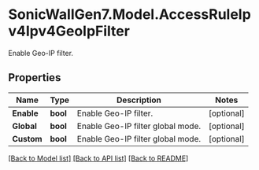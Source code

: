 # SonicWallGen7.Model.AccessRuleIpv4Ipv4GeoIpFilter
Enable Geo-IP filter.

## Properties

Name | Type | Description | Notes
------------ | ------------- | ------------- | -------------
**Enable** | **bool** | Enable Geo-IP filter. | [optional] 
**Global** | **bool** | Enable Geo-IP filter global mode. | [optional] 
**Custom** | **bool** | Enable Geo-IP filter global mode. | [optional] 

[[Back to Model list]](../README.md#documentation-for-models) [[Back to API list]](../README.md#documentation-for-api-endpoints) [[Back to README]](../README.md)

